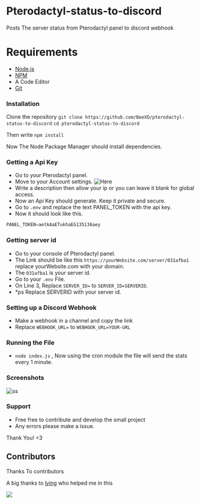 # Pterodactyl-status-to-discord
Posts The server status from Pterodactyl panel to discord webhook

# Requirements
* [Node.js](https://nodejs.org/en/)
* [NPM](https://www.npmjs.com/)
* A Code Editor
* [Git](https://git-scm.com/)

### Installation
Clone the repository `git clone https://github.com/BeeXD/pterodactyl-status-to-discord`
`cd pterodactyl-status-to-discord`

Then write `npm install`


Now The Node Package Manager should install dependencies.

### Getting a Api Key
* Go to your Pterodactyl panel.
* Move to your Account settings.
![Here](https://cdn.upload.systems/uploads/5jbfCZYs.png)
* Write a description then allow your ip or you can leave it blank for global access.
* Now an Api Key should generate. Keep it private and secure.
* Go to `.env` and replace the text PANEL_TOKEN with the api key.
* Now it should look like this. 
```js
PANEL_TOKEN=aetkAaETukhaEG135136aey
```

### Getting server id 
* Go to your console of Pterodactyl panel.
* The Link should be like this `https://yourWebsite.com/server/031afba1` replace yourWebsite.com with your domain.
* The `031afba1` is your server id.
* Go to your `.env` File.
* On Line 3, Replace `SERVER_ID=` to `SERVER_ID=SERVERID`.
* *ps Replace SERVERID with your server id.

### Setting up a Discord Webhook
* Make a webhook in a channel and copy the link
* Replace `WEBHOOK_URL=` to `WEBHOOK_URL=YOUR-URL`

### Running the File
* `node index.js` , Now using the cron module the file will send the stats every 1 minute.

### Screenshots
![ss](https://cdn.discordapp.com/attachments/855048155023671326/930360375302557786/pjs8j11e8xtf7ng780rang.png)

### Support
* Free free to contribute and develop the small project
* Any errors please make a issue. 


Thank You! <3

## Contributors

Thanks To contributors

A big thanks to [lying](https://lying.pub/) who helped me in this

<a href="https://github.com/BeeXD/Pterodactyl-status-to-discord/graphs/contributors">
  <img src="https://contributors-img.web.app/image?repo=BeeXD/Pterodactyl-status-to-discord" />
</a>
